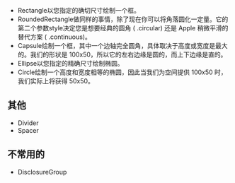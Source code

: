 * Rectangle以您指定的确切尺寸绘制一个框。
* RoundedRectangle做同样的事情，除了现在你可以将角落圆化一定量。它的第二个参数style决定您是想要经典的圆角 ( .circular) 还是 Apple 稍微平滑的替代方案 ( .continuous)。
* Capsule绘制一个框，其中一个边轴完全圆角，具体取决于高度或宽度是最大的。我们的形状是 100x50，所以它的左右边缘是圆的，而上下边缘是直的。
* Ellipse以您指定的精确尺寸绘制椭圆。
* Circle绘制一个高度和宽度相等的椭圆，因此当我们为空间提供 100x50 时，我们实际上将获得 50x50。



## 其他 
* Divider 
* Spacer




## 不常用的 
* DisclosureGroup